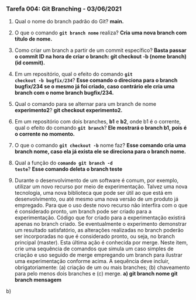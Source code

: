 ### Tarefa 004: Git Branching - 03/06/2021

1. Qual o nome do branch padrão do Git?  **main.**
2. O que o comando **<code>git branch nome</code>** realiza? **Cria uma nova branch com título de nome.**

3. Como criar um branch a partir de um commit específico? **Basta passar o commit ID na hora de criar o branch: git checkout -b (nome branch) (id commit).**

4. Em um repositório, qual o efeito do comando **<code>git checkout -b bugfix/234</code>**? **Esse comando o direciona para o branch bugfix/234 se o mesmo já foi criado, caso contrário ele cria uma branch com o nome branch bugfix/234.**

5. Qual o comando para se alternar para um branch de nome **experimento2**? **git checkout experimento2.**

6. Em um repositório com dois branches, **b1** e **b2**, onde b1 é o corrente, qual o efeito do comando **<code>git branch</code>**? **Ele mostrará o branch b1, pois é o corrente no momento.**

7. O que o comando **<code>git checkout -b</code>** nome faz?   **Esse comando cria uma branch nome, caso ela já exista ele se direciona para o branch nome.**

8. Qual a função do <code>**comando git branch -d teste</code>**? **Esse comando deleta o branch teste**

9. Durante o desenvolvimento de um software é comum, por exemplo, utilizar um novo recurso por meio de experimentação. Talvez uma nova tecnologia, uma nova biblioteca que pode ser útil ao que está em desenvolvimento, ou até mesmo uma nova versão de um produto já empregado. Para que o uso deste novo recurso não interfira com o que é considerado pronto, um branch pode ser criado para a experimentação. Código que for criado para a experimentação existirá apenas no branch criado. Se eventualmente o experimento demonstrar um resultado satisfatório, as alterações realizadas no branch poderão ser incorporadas no que é considerado pronto, ou seja, no branch principal (master). Esta última ação é conhecida por merge. Neste item, crie uma sequência de comandos que simula um caso simples de criação e uso seguido de merge empregando um branch para ilustrar uma experimentação conforme acima. A sequência deve incluir, obrigatoriamente: (a) criação de um ou mais branches; (b) chaveamento para pelo menos dois branches e (c) merge.
**a) 
git branch nome
git branch mensagem**

b)

</DIV/>
